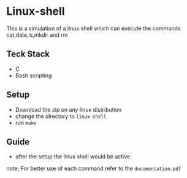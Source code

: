 # Linux-shell
This is a simulation of a linux shell which can execute the commands cat,date,ls,mkdir and rm

## Teck Stack
* C
* Bash scripting

## Setup
* Download the zip on any linux distribution
* change the directory to `linux-shell`
* run `make`

## Guide
* after the setup the linux shell would be active.

note: For better use of each command refer to the `documentation.pdf`
